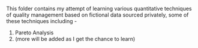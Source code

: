 This folder contains my attempt of learning various quantitative techniques of quality management based on fictional data sourced privately, some of these techniques including - 
1. Pareto Analysis
2. (more will be added as I get the chance to learn)
